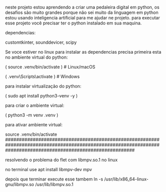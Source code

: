 neste projeto estou aprendendo a criar uma pedaleira digital em python, os desafios são muito grandes porque não sei muito da linguagem em python estou usando inteligencia artificial para me ajudar ne projeto.
para executar esse projeto você precisar ter o python instalado em sua maquina.

dependencias:

customtkinter,
sounddevicer,
scipy

Se voce estiver no linux para instalar as dependencias precisa primeira esta no ambiente virtual do python: 



( source .venv/bin/activate ) # Linux/macOS

( .venv\Scripts\activate )    # Windows


para instalar virtualização do python:

( sudo apt install python3-venv -y )


para criar o ambiente virtual:

( python3 -m venv .venv )


para ativar ambiente virtual:

source .venv/bin/activate
###############################################################################################################################################################

resolvendo o problema do flet com libmpv.so.1 no linux

no terminal use
apt install libmpv-dev mpv 

depois que terminar execute esse tambem
ln -s /usr/lib/x86_64-linux-gnu/libmpv.so  /usr/lib/libmpv.so.1 
